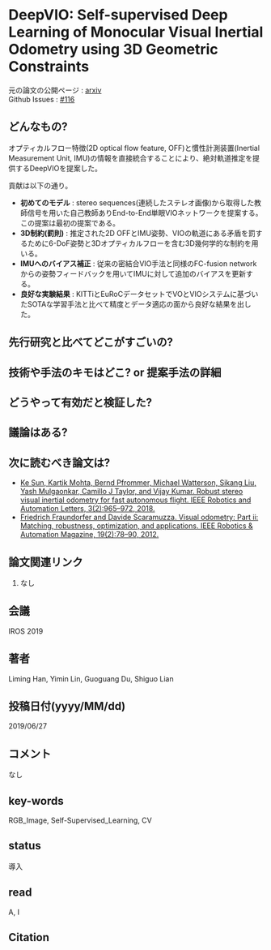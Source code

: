 # DeepVIO: Self-supervised Deep Learning of Monocular Visual Inertial Odometry using 3D Geometric Constraints

元の論文の公開ページ : [arxiv](https://arxiv.org/abs/1906.11435)  
Github Issues : [#116](https://github.com/Obarads/obarads.github.io/issues/116)

## どんなもの?
オプティカルフロー特徴(2D optical flow feature, OFF)と慣性計測装置(Inertial Measurement Unit, IMU)の情報を直接統合することにより、絶対軌道推定を提供するDeepVIOを提案した。

貢献は以下の通り。

- **初めてのモデル** : stereo sequences(連続したステレオ画像)から取得した教師信号を用いた自己教師ありEnd-to-End単眼VIOネットワークを提案する。この提案は最初の提案である。
- **3D制約(罰則)** : 推定された2D OFFとIMU姿勢、VIOの軌道にある矛盾を罰するために6-DoF姿勢と3Dオプティカルフローを含む3D幾何学的な制約を用いる。
- **IMUへのバイアス補正** : 従来の密結合VIO手法と同様のFC-fusion networkからの姿勢フィードバックを用いてIMUに対して追加のバイアスを更新する。
- **良好な実験結果** : KITTiとEuRoCデータセットでVOとVIOシステムに基づいたSOTAな学習手法と比べて精度とデータ適応の面から良好な結果を出した。

## 先行研究と比べてどこがすごいの?

## 技術や手法のキモはどこ? or 提案手法の詳細

## どうやって有効だと検証した?

## 議論はある?

## 次に読むべき論文は?
- [Ke Sun, Kartik Mohta, Bernd Pfrommer, Michael Watterson, Sikang Liu, Yash Mulgaonkar, Camillo J Taylor, and Vijay Kumar. Robust stereo visual inertial odometry for fast autonomous flight. IEEE Robotics and Automation Letters, 3(2):965–972, 2018.](https://arxiv.org/abs/1712.00036)
- [Friedrich Fraundorfer and Davide Scaramuzza. Visual odometry: Part ii: Matching, robustness, optimization, and applications. IEEE Robotics & Automation Magazine, 19(2):78–90, 2012.](https://www.zora.uzh.ch/id/eprint/71030/1/Fraundorfer_Scaramuzza_Visual_odometry.pdf)

## 論文関連リンク
1. なし

## 会議
IROS 2019

## 著者
Liming Han, Yimin Lin, Guoguang Du, Shiguo Lian

## 投稿日付(yyyy/MM/dd)
2019/06/27

## コメント
なし

## key-words
RGB_Image, Self-Supervised_Learning, CV

## status
導入

## read
A, I

## Citation

